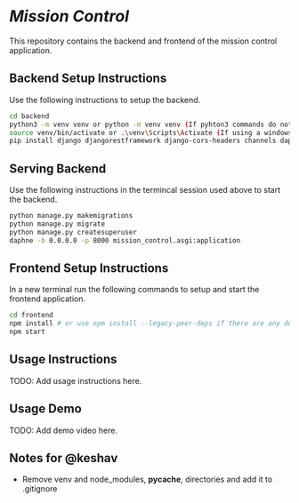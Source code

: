 
# _Mission Control_

This repository contains the backend and frontend of the mission control application.

## Backend Setup Instructions

Use the following instructions to setup the backend.

``` bash
cd backend
python3 -m venv venv or python -m venv venv (If pyhton3 commands do not work on the users system)
source venv/bin/activate or .\venv\Scripts\Activate (If using a windows system)
pip install django djangorestframework django-cors-headers channels daphne
```

## Serving Backend

Use the following instructions in the termincal session used above to start the backend.

``` bash
python manage.py makemigrations
python manage.py migrate
python manage.py createsuperuser
daphne -b 0.0.0.0 -p 8000 mission_control.asgi:application
```

## Frontend Setup Instructions
In a new terminal run the following commands to setup and start the frontend application.

``` bash
cd frontend
npm install # or use npm install --legacy-peer-deps if there are any dependency conflicts
npm start
```

## Usage Instructions

TODO: Add usage instructions here.

## Usage Demo

TODO: Add demo video here.

## Notes for @keshav

* Remove venv and node_modules, __pycache__,  directories and add it to .gitignore
